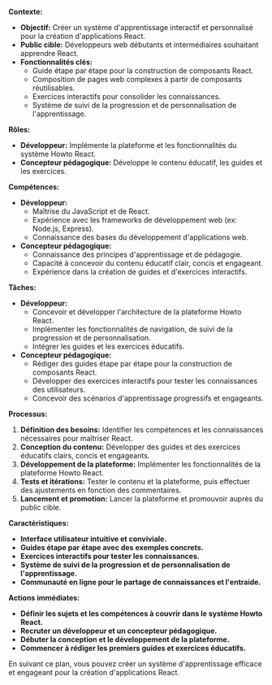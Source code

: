 

**Contexte:**

* **Objectif:** Créer un système d'apprentissage interactif et personnalisé pour la création d'applications React.
* **Public cible:** Développeurs web débutants et intermédiaires souhaitant apprendre React.
* **Fonctionnalités clés:**
    * Guide étape par étape pour la construction de composants React.
    * Composition de pages web complexes à partir de composants réutilisables.
    * Exercices interactifs pour consolider les connaissances.
    * Système de suivi de la progression et de personnalisation de l'apprentissage.

**Rôles:**

* **Développeur:** Implémente la plateforme et les fonctionnalités du système Howto React.
* **Concepteur pédagogique:** Développe le contenu éducatif, les guides et les exercices.

**Compétences:**

* **Développeur:**
    * Maîtrise du JavaScript et de React.
    * Expérience avec les frameworks de développement web (ex: Node.js, Express).
    * Connaissance des bases du développement d'applications web.
* **Concepteur pédagogique:**
    * Connaissance des principes d'apprentissage et de pédagogie.
    * Capacité à concevoir du contenu éducatif clair, concis et engageant.
    * Expérience dans la création de guides et d'exercices interactifs.

**Tâches:**

* **Développeur:**
    * Concevoir et développer l'architecture de la plateforme Howto React.
    * Implémenter les fonctionnalités de navigation, de suivi de la progression et de personnalisation.
    * Intégrer les guides et les exercices éducatifs.
* **Concepteur pédagogique:**
    * Rédiger des guides étape par étape pour la construction de composants React.
    * Développer des exercices interactifs pour tester les connaissances des utilisateurs.
    * Concevoir des scénarios d'apprentissage progressifs et engageants.

**Processus:**

1. **Définition des besoins:** Identifier les compétences et les connaissances nécessaires pour maîtriser React.
2. **Conception du contenu:** Développer des guides et des exercices éducatifs clairs, concis et engageants.
3. **Développement de la plateforme:** Implémenter les fonctionnalités de la plateforme Howto React.
4. **Tests et itérations:** Tester le contenu et la plateforme, puis effectuer des ajustements en fonction des commentaires.
5. **Lancement et promotion:** Lancer la plateforme et promouvoir auprès du public cible.

**Caractéristiques:**

* **Interface utilisateur intuitive et conviviale.**
* **Guides étape par étape avec des exemples concrets.**
* **Exercices interactifs pour tester les connaissances.**
* **Système de suivi de la progression et de personnalisation de l'apprentissage.**
* **Communauté en ligne pour le partage de connaissances et l'entraide.**

**Actions immédiates:**

* **Définir les sujets et les compétences à couvrir dans le système Howto React.**
* **Recruter un développeur et un concepteur pédagogique.**
* **Débuter la conception et le développement de la plateforme.**
* **Commencer à rédiger les premiers guides et exercices éducatifs.**

En suivant ce plan, vous pouvez créer un système d'apprentissage efficace et engageant pour la création d'applications React.


